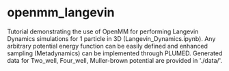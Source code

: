 # openmm_langevin
Tutorial demonstrating the use of OpenMM for performing Langevin Dynamics simulations for 1 particle in 3D (Langevin_Dynamics.ipynb). Any arbitrary potential energy function can be easily defined and enhanced sampling (Metadynamics) can be implemented through PLUMED. Generated data for Two_well, Four_well, Muller-brown potential are provided in './data/'.
